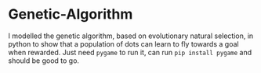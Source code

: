# Genetic-Algorithm
I modelled the genetic algorithm, based on evolutionary natural selection, in python to show that a population of dots can learn to fly towards a goal when rewarded. Just need `pygame` to run it, can run `pip install pygame` and should be good to go.
